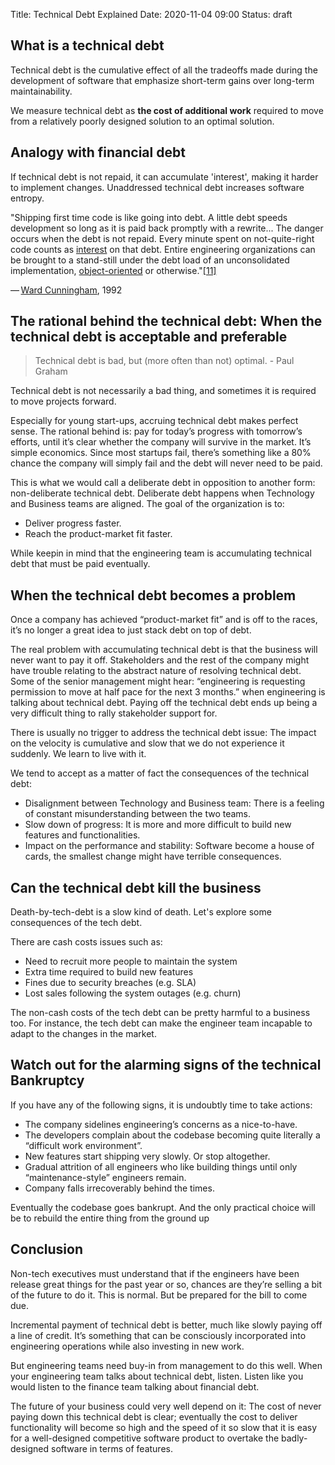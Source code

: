 Title: Technical Debt Explained
Date: 2020-11-04 09:00
Status: draft


## What is a technical debt

Technical debt is the cumulative effect of all the tradeoffs made during the development of software that emphasize short-term gains over long-term maintainability.

We measure technical debt as **the cost of additional work** required to move from a relatively poorly designed solution to an optimal solution.

## Analogy with financial debt

If technical debt is not repaid, it can accumulate 'interest', making it harder to implement changes. Unaddressed technical debt increases software entropy.

"Shipping first time code is like going into debt. A little debt speeds development so long as it is paid back promptly with a rewrite... The danger occurs when the debt is not repaid. Every minute spent on not-quite-right code counts as [interest](https://en.wikipedia.org/wiki/Interest) on that debt. Entire engineering organizations can be brought to a stand-still under the debt load of an unconsolidated implementation, [object-oriented](https://en.wikipedia.org/wiki/Object-oriented_programming) or otherwise."[[11]](https://en.wikipedia.org/wiki/Technical_debt#cite_note-oopsla92-11)

— [Ward Cunningham](https://en.wikipedia.org/wiki/Ward_Cunningham), 1992

## The rational behind the technical debt: When the technical debt is acceptable and preferable

> Technical debt is bad, but (more often than not) optimal. - Paul Graham

Technical debt is not necessarily a bad thing, and sometimes it is required to move projects forward.

Especially for young start-ups,  accruing technical debt makes perfect sense. The rational behind is: pay for today’s progress with tomorrow’s efforts, until it’s clear whether the company will survive in the market. It’s simple economics. Since most startups fail, there’s something like a 80% chance the company will simply fail and the debt will never need to be paid.

This is what we would call a deliberate debt in opposition to another form: non-deliberate technical debt. Deliberate debt happens when Technology and Business teams are aligned. The goal of the organization is to:

- Deliver progress faster.
- Reach the product-market fit faster.

While keepin in mind that the engineering team is accumulating technical debt that must be paid eventually.

## When the technical debt becomes a problem

Once a company has achieved “product-market fit” and is off to the races, it’s no longer a great idea to just stack debt on top of debt.

The real problem with accumulating technical debt is that the business will never want to pay it off. Stakeholders and the rest of the company might have trouble relating to the abstract nature of resolving technical debt. Some of the senior management might hear: “engineering is requesting permission to move at half pace for the next 3 months.” when engineering is talking about technical debt. Paying off the technical debt ends up being a very difficult thing to rally stakeholder support for.

There is usually no trigger to address the technical debt issue: The impact on the velocity is cumulative and slow that we do not experience it suddenly. We learn to live with it.

We tend to accept as a matter of fact the consequences of the technical debt:

- Disalignment between Technology and Business team: There is a feeling of constant misunderstanding between the two teams.
- Slow down of progress: It is more and more difficult to build new features and functionalities.
- Impact on the performance and stability: Software become a house of cards, the smallest change might have terrible consequences.

## Can the technical debt kill the business

Death-by-tech-debt is a slow kind of death. Let's explore some consequences of the tech debt.

There are cash costs issues such as:

- Need to recruit more people to maintain the system
- Extra time required to build new features
- Fines due to security breaches (e.g. SLA)
- Lost sales following the system outages (e.g. churn)

The non-cash costs of the tech debt can be pretty harmful to a business too. For instance, the tech debt can make the engineer team incapable to adapt to the changes in the market.

## Watch out for the alarming signs of the technical Bankruptcy

If you have any of the following signs, it is undoubtly time to take actions:

- The company sidelines engineering’s concerns as a nice-to-have.
- The developers complain about the codebase becoming quite literally a “difficult work environment”.
- New features start shipping very slowly. Or stop altogether.
- Gradual attrition of all engineers who like building things until only “maintenance-style” engineers remain.
- Company falls irrecoverably behind the times.

Eventually the codebase goes bankrupt. And the only practical choice will be to rebuild the entire thing from the ground up

## Conclusion

Non-tech executives must understand that if the engineers have been release great things for the past year or so, chances are they’re selling a bit of the future to do it. This is normal. But be prepared for the bill to come due.

Incremental payment of technical debt is better, much like slowly paying off a line of credit. It’s something that can be consciously incorporated into engineering operations while also investing in new work.

But engineering teams need buy-in from management to do this well. When your engineering team talks about technical debt, listen. Listen like you would listen to the finance team talking about financial debt.

The future of your business could very well depend on it: The cost of never paying down this technical debt is clear; eventually the cost to deliver functionality will become so high and the speed of it so slow that it is easy for a well-designed competitive software product to overtake the badly-designed software in terms of features.
